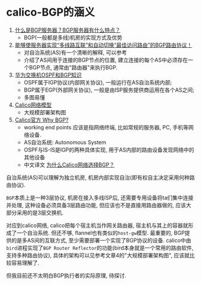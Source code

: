 # calico-BGP的涵义

1. [什么是BGP服务器？BGP服务器有什么特点？](https://zhuanlan.zhihu.com/p/93153990)
    - BGP(一般都是多线)机房的实现方式及优势
2. [能够使服务器实现“多线路互联”和自动切换“最佳访问路由”的BGP路由协议！](https://www.yisu.com/news/id_414.html)
    - 对自治系统(AS)有一个清晰的解释, 可以参考
    - 介绍了AS间用于连接的BGP节点的位置, 建立连接的每个AS中必须存在一个BGP节点, 通常由"路由器"来执行BGP.
3. [华为交换机OSPF和BGP知识](https://blog.51cto.com/11009796/2126410)
    - OSPF属于IGP协议(内部网关协议), 一般运行在AS自治系统内部;
    - BGP属于EGP(外部网关协议), 一般是由ISP服务提供商运用在各个AS之间;
    - 多图易懂
4. [Calico网络模型](https://www.cnblogs.com/menkeyi/p/11364977.html)
    - 大规模部署架构图
5. [Calico官方 Why BGP?](https://www.projectcalico.org/why-bgp/)
    - working end points 应该是指网络终端, 比如常规的服务器, PC, 手机等网络设备.
    - AS自治系统: Autonomous System
    - OSPF与IS-IS是IGP的两种具体实现, 用于AS内部的路由设备发现网络中的其他设备
    - 中文译文 [为什么Calico网络选择BGP？](https://blog.51cto.com/weidawei/2152319)

自治系统(AS)可以理解为独立机房, 机房内部实现自治(即有权自主决定采用何种路由协议).

`BGP`本质上是一种3层协议, 机房在接入多线ISP后, 还需要专用设备将ta们集中连接并处理, 这种设备必须具备3层路由功能, 但应该也不是直接用路由器做的, 应该大部分采用的是3层交换机.

对应到calico网络, calico把每个宿主机当作网关路由器, 宿主机与其上的容器就形成了一个自治系统. 但还不够, flannel也有类似的`host-gw`模型. 最重要的, BGP提供的是多AS间的互联方式, 至少需要部署一个实现了BGP协议的设备. calico中由`bird`进程实现了`BGP Router Reflector`的功能(bird本身就是一个常用的路由软件, 支持多种路由协议), 具体的架构可以见参考文章4的"大规模部署架构图", 应该就比较容易理解了.

但我目前还不太明白BGP执行者的实际原理, 待探讨.
